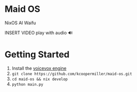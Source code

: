 # Maid OS
NixOS AI Waifu

INSERT VIDEO
play with audio 🔊


# Getting Started
1. Install the [voicevox engine](https://github.com/VOICEVOX/voicevox_engine)
2. `git clone https://github.com/kcoopermiller/maid-os.git`
3. `cd maid-os && nix develop`
4. `python main.py`